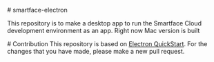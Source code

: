 # smartface-electron

This repository is to make a desktop app to run the Smartface Cloud development environment as an app. Right now Mac version is built

# Contribution
This repository is based on [Electron QuickStart](https://github.com/electron/electron-quick-start). For the changes that you have made, please make a new pull request.